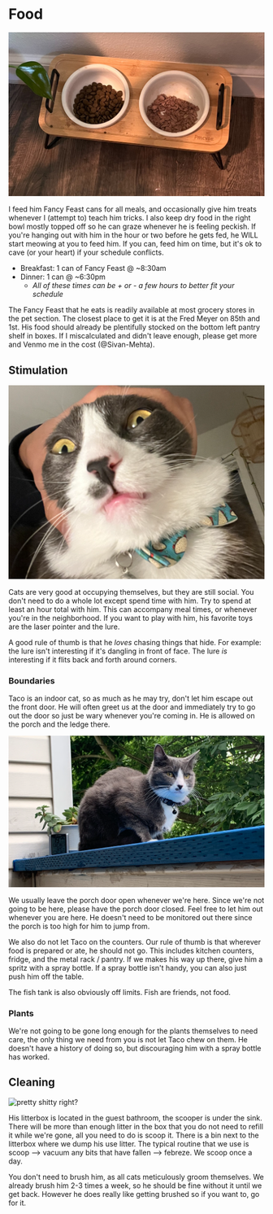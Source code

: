 # Food

![](food-bowls.png)

I feed him Fancy Feast cans for all meals, and occasionally give him treats whenever I (attempt to) teach him tricks. I also keep dry food in the right bowl mostly topped off so he can graze whenever he is feeling peckish. If you're hanging out with him in the hour or two before he gets fed, he WILL start meowing at you to feed him. If you can, feed him on time, but it's ok to cave (or your heart) if your schedule conflicts.

- Breakfast: 1 can of Fancy Feast @ ~8:30am
- Dinner: 1 can @ ~6:30pm
  - *All of these times can be + or - a few hours to better fit your schedule*

The Fancy Feast that he eats is readily available at most grocery stores in the pet section. The closest place to get it is at the Fred Meyer on 85th and 1st. His food should already be plentifully stocked on the bottom left pantry shelf in boxes. If I miscalculated and didn't leave enough, please get more and Venmo me in the cost (@Sivan-Mehta).

## Stimulation

![](lol.png)

Cats are very good at occupying themselves, but they are still social. You don't need to do a whole lot except spend time with him. Try to spend at least an hour total with him. This can accompany meal times, or whenever you're in the neighborhood. If you want to play with him, his favorite toys are the laser pointer and the lure.

A good rule of thumb is that he _loves_ chasing things that hide. For example: the lure isn't interesting if it's dangling in front of face. The lure _is_ interesting if it flits back and forth around corners.

### Boundaries

Taco is an indoor cat, so as much as he may try, don't let him escape out the front door. He will often greet us at the door and immediately try to go out the door so just be wary whenever you're coming in. He is allowed on the porch and the ledge there.

![](taco-on-the-perch.png "'munch munch munch' - Taco like every day")

We usually leave the porch door open whenever we're here. Since we're not going to be here, please have the porch door closed. Feel free to let him out whenever you are here. He doesn't need to be monitored out there since the porch is too high for him to jump from. 

We also do not let Taco on the counters. Our rule of thumb is that wherever food is prepared or ate, he should not go. This includes kitchen counters, fridge, and the metal rack / pantry. If we makes his way up there, give him a spritz with a spray bottle. If a spray bottle isn't handy, you can also just push him off the table.

The fish tank is also obviously off limits. Fish are friends, not food.

### Plants

We're not going to be gone long enough for the plants themselves to need care, the only thing we need from you is not let Taco chew on them. He doesn't have a history of doing so, but discouraging him with a spray bottle has worked.

## Cleaning

![](litterbox.png "pretty shitty right?")

His litterbox is located in the guest bathroom, the scooper is under the sink. There will be more than enough litter in the box that you do not need to refill it while we're gone, all you need to do is scoop it. There is a bin next to the litterbox where we dump his use litter. The typical routine that we use is scoop --> vacuum any bits that have fallen --> febreze. We scoop once a day. 

You don't need to brush him, as all cats meticulously groom themselves. We already brush him 2-3 times a week, so he should be fine without it until we get back. However he does really like getting brushed so if you want to, go for it.
